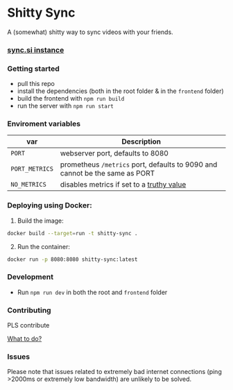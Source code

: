 # Shitty Sync
A (somewhat) shitty way to sync videos with your friends.
### [sync.si instance](https://sync.si/)

### Getting started

- pull this repo
- install the dependencies (both in the root folder & in the `frontend` folder)
- build the frontend with `npm run build`
- run the server with `npm run start`

### Enviroment variables
var            | Description
-------------- | -----------
`PORT`         | webserver port, defaults to 8080
`PORT_METRICS` | prometheus `/metrics` port, defaults to 9090 and cannot be the same as PORT
`NO_METRICS`   | disables metrics if set to a [truthy value](https://developer.mozilla.org/en-US/docs/Glossary/Truthy)

### Deploying using Docker:

1. Build the image:

  ```bash
  docker build --target=run -t shitty-sync .
  ```

2. Run the container:

  ```bash
  docker run -p 8080:8080 shitty-sync:latest
  ```

### Development

- Run `npm run dev` in both the root and `frontend` folder

### Contributing

PLS contribute

[What to do?](https://github.com/MaticBabnik/shitty-sync/projects/1) 

### Issues
Please note that issues related to extremely bad internet connections (ping >2000ms or extremely low bandwidth) are unlikely to be solved.